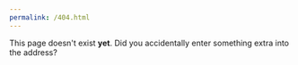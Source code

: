 ```yaml
---
permalink: /404.html
---
```


This page doesn't exist **yet**.
Did you accidentally enter something extra into the address?
